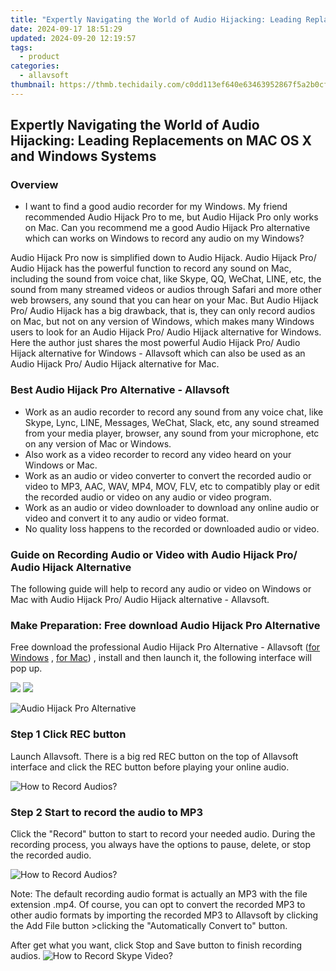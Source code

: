 ```yaml
---
title: "Expertly Navigating the World of Audio Hijacking: Leading Replacements on MAC OS X and Windows Systems"
date: 2024-09-17 18:51:29
updated: 2024-09-20 12:19:57
tags:
  - product
categories:
  - allavsoft
thumbnail: https://thmb.techidaily.com/c0dd113ef640e63463952867f5a2b0cf9994895a1991ed34ff1bd697cbd976af.jpg
---
```


## Expertly Navigating the World of Audio Hijacking: Leading Replacements on MAC OS X and Windows Systems

### Overview

* I want to find a good audio recorder for my Windows. My friend recommended Audio Hijack Pro to me, but Audio Hijack Pro only works on Mac. Can you recommend me a good Audio Hijack Pro alternative which can works on Windows to record any audio on my Windows?

Audio Hijack Pro now is simplified down to Audio Hijack. Audio Hijack Pro/ Audio Hijack has the powerful function to record any sound on Mac, including the sound from voice chat, like Skype, QQ, WeChat, LINE, etc, the sound from many streamed videos or audios through Safari and more other web browsers, any sound that you can hear on your Mac. But Audio Hijack Pro/ Audio Hijack has a big drawback, that is, they can only record audios on Mac, but not on any version of Windows, which makes many Windows users to look for an Audio Hijack Pro/ Audio Hijack alternative for Windows. Here the author just shares the most powerful Audio Hijack Pro/ Audio Hijack alternative for Windows - Allavsoft which can also be used as an Audio Hijack Pro/ Audio Hijack alternative for Mac.

### Best Audio Hijack Pro Alternative - Allavsoft

* Work as an audio recorder to record any sound from any voice chat, like Skype, Lync, LINE, Messages, WeChat, Slack, etc, any sound streamed from your media player, browser, any sound from your microphone, etc on any version of Mac or Windows.
* Also work as a video recorder to record any video heard on your Windows or Mac.
* Work as an audio or video converter to convert the recorded audio or video to MP3, AAC, WAV, MP4, MOV, FLV, etc to compatibly play or edit the recorded audio or video on any audio or video program.
* Work as an audio or video downloader to download any online audio or video and convert it to any audio or video format.
* No quality loss happens to the recorded or downloaded audio or video.

### Guide on Recording Audio or Video with Audio Hijack Pro/ Audio Hijack Alternative

The following guide will help to record any audio or video on Windows or Mac with Audio Hijack Pro/ Audio Hijack alternative - Allavsoft.

### Make Preparation: Free download Audio Hijack Pro Alternative

Free download the professional Audio Hijack Pro Alternative - Allavsoft ([for Windows](https://tools.techidaily.com/allavsoft/products/) , [for Mac](https://tools.techidaily.com/allavsoft/products/)) , install and then launch it, the following interface will pop up.

[![](https://www.allavsoft.com/how-to/../images/how-to/free-download-win.jpg)](https://tools.techidaily.com/allavsoft/products/) [![](https://www.allavsoft.com/how-to/../images/how-to/free-download-mac.jpg)](https://tools.techidaily.com/allavsoft/products/)

![Audio Hijack Pro Alternative](https://www.allavsoft.com/how-to/../images/allavsoft/screen-shot-600.jpg)

### Step 1 Click REC button

Launch Allavsoft. There is a big red REC button on the top of Allavsoft interface and click the REC button before playing your online audio.

![How to Record Audios?](https://www.allavsoft.com/how-to/../images/how-to/record-skype-video-calls/click-rec-to-record-videos.jpg)

### Step 2 Start to record the audio to MP3

Click the "Record" button to start to record your needed audio. During the recording process, you always have the options to pause, delete, or stop the recorded audio.

![How to Record Audios?](https://www.allavsoft.com/how-to/../images/how-to/record-skype-video-calls/click-REC.jpg)

Note: The default recording audio format is actually an MP3 with the file extension .mp4\. Of course, you can opt to convert the recorded MP3 to other audio formats by importing the recorded MP3 to Allavsoft by clicking the Add File button >clicking the "Automatically Convert to" button.

After get what you want, click Stop and Save button to finish recording audios. ![How to Record Skype Video?](https://www.allavsoft.com/how-to/../images/how-to/record-skype-video-calls/click-stop-save-to-finish-recording.jpg)

<ins class="adsbygoogle"
     style="display:block"
     data-ad-format="autorelaxed"
     data-ad-client="ca-pub-7571918770474297"
     data-ad-slot="1223367746"></ins>



<ins class="adsbygoogle"
     style="display:block"
     data-ad-client="ca-pub-7571918770474297"
     data-ad-slot="8358498916"
     data-ad-format="auto"
     data-full-width-responsive="true"></ins>
